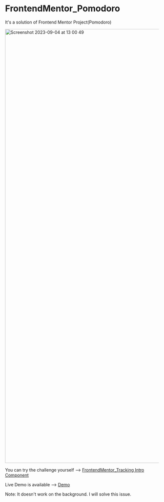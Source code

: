 # FrontendMentor_Pomodoro

It's a solution of Frontend Mentor Project(Pomodoro)


<img width="1415" alt="Screenshot 2023-09-04 at 13 00 49" src="https://github.com/KrmKayabasi/FrontendMentor_Pomodoro/assets/111309350/303d69e5-0415-48a6-93eb-a7e83c53e8e9">



You can try the challenge yourself --> [FrontendMentor_Tracking Intro Component](https://www.frontendmentor.io/challenges/pomodoro-app-KBFnycJ6G)

Live Demo is available --> [Demo](https://splendorous-sfogliatella-e68162.netlify.app/)

Note: It doesn't work on the background. I will solve this issue. 
